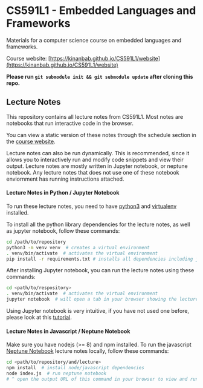# CS591L1 - Embedded Languages and Frameworks

Materials for a computer science course on embedded languages and frameworks.

Course website: [https://kinanbab.github.io/CS591L1/website](https://kinanbab.github.io/CS591L1/website)

**Please run `git submodule init && git submodule update` after cloning this repo.**

## Lecture Notes

This repository contains all lecture notes from CS591L1. Most notes are notebooks that run interactive code in the browser.

You can view a static version of these notes through the schedule section in the [course website](https://kinanbab.github.io/CS591L1/website).

Lecture notes can also be run dynamically. This is recommended, since it allows you to interactively run and modify code snippets
and view their output. Lecture notes are mostly written in Jupyter notebook, or neptune notebook. Any lecture notes that does not
use one of these notebook enviornment has running instructions attached.

#### Lecture Notes in Python / Jupyter Notebook

To run these lecture notes, you need to have [python3](https://www.python.org/downloads/) and
[virtualenv](https://gist.github.com/Geoyi/d9fab4f609e9f75941946be45000632b) installed.

To install all the python library dependencies for the lecture notes, as well as jupyter notebook, follow these commands:
```bash
cd /path/to/repository
python3 -m venv venv  # creates a virtual environment
. venv/bin/activate  # activates the virtual environment
pip install -r requirements.txt # installs all dependencies including jupyter notebook
```

After installing Jupyter notebook, you can run the lecture notes using these commands:
```bash
cd <path/to/respository>
. venv/bin/activate  # activates the virtual environment
jupyter notebook  # will open a tab in your browser showing the lecture notes
```

Using Jupyter notebook is very intuitive, if you have not used one before, please look at this [tutorial](https://www.codecademy.com/articles/how-to-use-jupyter-notebooks).

#### Lecture Notes in Javascript / Neptune Notebook

Make sure you have nodejs (>= 8) and npm installed. To run the javascript [Neptune Notebook](https://www.npmjs.com/package/neptune-notebook) lecture notes locally, follow these commands:

```bash
cd <path/to/repository/and/lecture>
npm install  # install node/javascript dependencies
node index.js  # run neptune notebook
# ^ open the output URL of this command in your browser to view and run the notes
```
